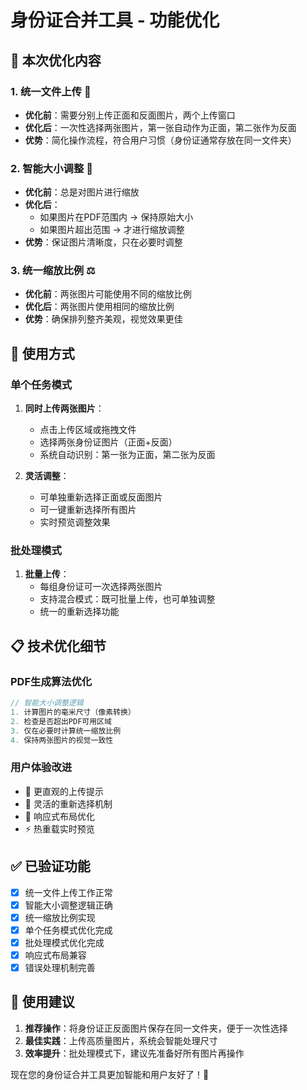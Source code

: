 # 身份证合并工具 - 功能优化

## 🎯 本次优化内容

### 1. **统一文件上传** 📁
- **优化前**：需要分别上传正面和反面图片，两个上传窗口
- **优化后**：一次性选择两张图片，第一张自动作为正面，第二张作为反面
- **优势**：简化操作流程，符合用户习惯（身份证通常存放在同一文件夹）

### 2. **智能大小调整** 🎯
- **优化前**：总是对图片进行缩放
- **优化后**：
  - 如果图片在PDF范围内 → 保持原始大小
  - 如果图片超出范围 → 才进行缩放调整
- **优势**：保证图片清晰度，只在必要时调整

### 3. **统一缩放比例** ⚖️
- **优化前**：两张图片可能使用不同的缩放比例
- **优化后**：两张图片使用相同的缩放比例
- **优势**：确保排列整齐美观，视觉效果更佳

## 🚀 使用方式

### 单个任务模式
1. **同时上传两张图片**：
   - 点击上传区域或拖拽文件
   - 选择两张身份证图片（正面+反面）
   - 系统自动识别：第一张为正面，第二张为反面

2. **灵活调整**：
   - 可单独重新选择正面或反面图片
   - 可一键重新选择所有图片
   - 实时预览调整效果

### 批处理模式
1. **批量上传**：
   - 每组身份证可一次选择两张图片
   - 支持混合模式：既可批量上传，也可单独调整
   - 统一的重新选择功能

## 📋 技术优化细节

### PDF生成算法优化
```typescript
// 智能大小调整逻辑
1. 计算图片的毫米尺寸（像素转换）
2. 检查是否超出PDF可用区域
3. 仅在必要时计算统一缩放比例
4. 保持两张图片的视觉一致性
```

### 用户体验改进
- 🎨 更直观的上传提示
- 🔄 灵活的重新选择机制
- 📱 响应式布局优化
- ⚡ 热重载实时预览

## ✅ 已验证功能
- [x] 统一文件上传工作正常
- [x] 智能大小调整逻辑正确
- [x] 统一缩放比例实现
- [x] 单个任务模式优化完成
- [x] 批处理模式优化完成
- [x] 响应式布局兼容
- [x] 错误处理机制完善

## 🎉 使用建议
1. **推荐操作**：将身份证正反面图片保存在同一文件夹，便于一次性选择
2. **最佳实践**：上传高质量图片，系统会智能处理尺寸
3. **效率提升**：批处理模式下，建议先准备好所有图片再操作

现在您的身份证合并工具更加智能和用户友好了！🎯